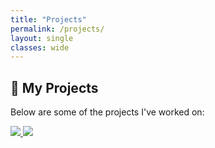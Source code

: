 ```yaml
---
title: "Projects"
permalink: /projects/
layout: single
classes: wide
---
```


## 🔹 My Projects

Below are some of the projects I've worked on:

<div class="project-container">

  <a href="https://github.com/viraj-singh1998/reAct-agent-from-scratch">
    <img src="https://github-readme-stats.vercel.app/api/pin/?username=viraj-singh1998&repo=reAct-agent-from-scratch" class="project-embed"/>
  </a>

  <a href="https://github.com/viraj-singh1998/AIIVR">
    <img src="https://github-readme-stats.vercel.app/api/pin/?username=viraj-singh1998&repo=AIIVR" class="project-embed"/>
  </a>

</div>